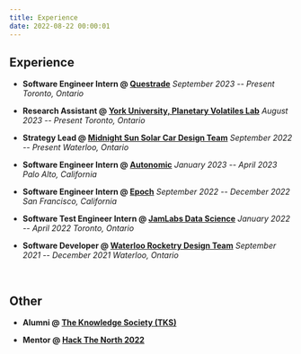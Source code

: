 ```yaml
---
title: Experience
date: 2022-08-22 00:00:01
---
```


## Experience

- **Software Engineer Intern @ [Questrade](https://www.questrade.com/)**
  _September 2023 -- Present_
  _Toronto, Ontario_

- **Research Assistant @ [York University, Planetary Volatiles Lab](https://www.yorku.ca/jmoores/)**
  _August 2023 -- Present_
  _Toronto, Ontario_

- **Strategy Lead @ [Midnight Sun Solar Car Design Team](https://www.uwmidsun.com/)**
  _September 2022 -- Present_
  _Waterloo, Ontario_

- **Software Engineer Intern @ [Autonomic](https://autonomic.com/)**
  _January 2023 -- April 2023_
  _Palo Alto, California_

- **Software Engineer Intern @ [Epoch](https://www.epochapp.com/)**
  _September 2022 -- December 2022_
  _San Francisco, California_

- **Software Test Engineer Intern @ [JamLabs Data Science](https://www.jamlabs.com/)**
  _January 2022 -- April 2022_
  _Toronto, Ontario_

- **Software Developer @ [Waterloo Rocketry Design Team](https://www.waterloorocketry.com/)**
  _September 2021 -- December 2021_
  _Waterloo, Ontario_

<!--  -->
<br>
<!--  -->

## Other

- **Alumni @ [The Knowledge Society (TKS)](https://www.tks.world/)**

- **Mentor @ [Hack The North 2022](https://hackthenorth.com/)**
